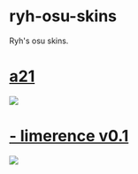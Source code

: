 # ryh-osu-skins
Ryh's osu skins.
# [a21](https://b.catgirlsare.sexy/kUNHR5Qs2XZB.osk)
![](https://osu.ppy.sh/ss/16889037/7c04)
# [- limerence v0.1](https://filetransfer.io/manage-package/LbiFiM2B#)
![](https://osu.ppy.sh/ss/17264122/690f)
